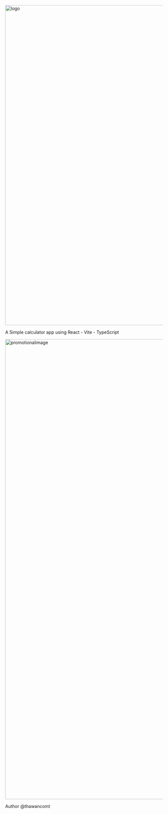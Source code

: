 
<img width="1024" height="1024" alt="logo" src="https://github.com/user-attachments/assets/0f98fbb5-ab06-4955-9ca9-663598d0a1f2" />

A Simple calculator app using React - Vite - TypeScript

<img width="704" height="1472" alt="promotionalimage" src="https://github.com/user-attachments/assets/2d90ba26-b6a4-4416-98a9-616fddd383f9" />


Author @thawancomt
